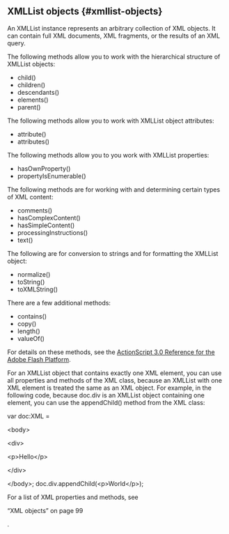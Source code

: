 ## XMLList objects {#xmllist-objects}

An XMLList instance represents an arbitrary collection of XML objects. It can contain full XML documents, XML fragments, or the results of an XML query.

The following methods allow you to work with the hierarchical structure of XMLList objects:

*   child()
*   children()
*   descendants()
*   elements()
*   parent()

The following methods allow you to work with XMLList object attributes:

*   attribute()
*   attributes()

The following methods allow you to you work with XMLList properties:

*   hasOwnProperty()
*   propertyIsEnumerable()

The following methods are for working with and determining certain types of XML content:

*   comments()
*   hasComplexContent()
*   hasSimpleContent()
*   processingInstructions()
*   text()

The following are for conversion to strings and for formatting the XMLList object:

*   normalize()
*   toString()
*   toXMLString()

There are a few additional methods:

*   contains()
*   copy()
*   length()
*   valueOf()

For details on these methods, see the [ActionScript 3.0 Reference for the Adobe Flash Platform](http://help.adobe.com/en_US/FlashPlatform/reference/actionscript/3/index.html).

For an XMLList object that contains exactly one XML element, you can use all properties and methods of the XML class, because an XMLList with one XML element is treated the same as an XML object. For example, in the following code, because doc.div is an XMLList object containing one element, you can use the appendChild() method from the XML class:

var doc:XML =

&lt;body&gt;

&lt;div&gt;

&lt;p&gt;Hello&lt;/p&gt;

&lt;/div&gt;

&lt;/body&gt;; doc.div.appendChild(&lt;p&gt;World&lt;/p&gt;);

For a list of XML properties and methods, see

“XML objects” on page 99

.